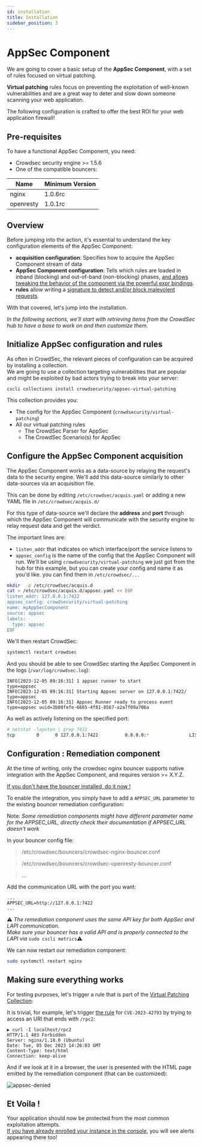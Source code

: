 ```yaml
---
id: installation
title: Installation
sidebar_position: 3
---
```


# AppSec Component

We are going to cover a basic setup of the **AppSec Component**, with a set of rules focused on virtual patching.

**Virtual patching** rules focus on preventing the exploitation of well-known vulnerabilities and are a great way to deter and slow down someone scanning your web application.

The following configuration is crafted to offer the best ROI for your web application firewall!

## Pre-requisites

To have a functional AppSec Component, you need:

- Crowdsec security engine >= 1.5.6
- One of the compatible bouncers:

<!-- @kka min nginx & openresty version-->

| Name      | Minimum Version |
| --------- | --------------- |
| nginx     | 1.0.6rc         |
| openresty | 1.0.1rc         |

## Overview

Before jumping into the action, it's essential to understand the key configuration elements of the AppSec Component:

- **acquisition configuration**: Specifies how to acquire the AppSec Component stream of data
- **AppSec Component configuration**: Tells which rules are loaded in inband (blocking) and out-of-band (non-blocking)
  phases, [and allows tweaking the behavior of the component via the powerful expr bindings](/appsec/hooks.md). <!--@sbl we need anchor for the on_whatever and expr helpers -->
- **rules** allow writing a [signature to detect and/or block malevolent requests](/appsec/rules_syntax.md).

With that covered, let's jump into the installation.

_In the following sections, we'll start with retrieving items from the CrowdSec hub to have a base to work on and then customize them._

## Initialize AppSec configuration and rules

As often in CrowdSec, the relevant pieces of configuration can be acquired by installing a collection.  
We are going to use a collection targeting vulnerabilities that are popular and might be exploited by bad actors trying to break into your server:

<!-- @tko fix collection name -->

```
cscli collections install crowdsecurity/appsec-virtual-patching
```

This collection provides you:

- The config for the AppSec Component (`crowdsecurity/virtual-patching`)
- All our virtual patching rules
  - The CrowdSec Parser for AppSec
  - The CrowdSec Scenario(s) for AppSec

## Configure the AppSec Component acquisition

The AppSec Component works as a data-source by relaying the request's data to the security engine. We'll add this data-source similarly to other data-sources via an acquisition file.

This can be done by editing `/etc/crowdsec/acquis.yaml` or adding a new YAML file in `/etc/crowdsec/acquis.d/`

For this type of data-source we'll declare the **address** and **port** through which the AppSec Component will communicate with the security engine to relay request data and get the verdict.

The important lines are:

- `listen_addr` that indicates on which interface/port the service listens to
- `appsec_config` is the name of the config that the AppSec Component will run. We'll be using `crowdsecurity/virtual-patching` we just got from the hub for this example, but you can create your config and name it as you'd like. you can find them in `/etc/crowdsec/...`

```bash
mkdir  -p /etc/crowdsec/acquis.d
cat > /etc/crowdsec/acquis.d/appsec.yaml << EOF
listen_addr: 127.0.0.1:7422
appsec_config: crowdsecurity/virtual-patching
name: myAppSecComponent
source: appsec
labels:
  type: appsec
EOF
```

We'll then restart CrowdSec:

```bash
systemctl restart crowdsec
```

And you should be able to see CrowdSec starting the AppSec Component in the logs (`/var/log/crowdsec.log`):

```
INFO[2023-12-05 09:16:31] 1 appsec runner to start                      type=appsec
INFO[2023-12-05 09:16:31] Starting Appsec server on 127.0.0.1:7422/     type=appsec
INFO[2023-12-05 09:16:31] Appsec Runner ready to process event          type=appsec uuid=3b80fefe-6665-4f81-8567-a2a7f09a706a
```

As well as actively listening on the specified port:

```bash
# netstat -laputen | grep 7422
tcp        0      0 127.0.0.1:7422          0.0.0.0:*               LISTEN      0          6923691    779516/crowdsec

```

## Configuration : Remediation component

<!-- @kka fix version -->

At the time of writing, only the crowdsec nginx bouncer supports native integration with the AppSec Component, and requires version >= X.Y.Z.

[If you don't have the bouncer installed, do it now !](https://docs.crowdsec.net/u/bouncers/nginx)

To enable the integration, you simply have to add a `APPSEC_URL` parameter to the existing bouncer remediation configuration:

Note: _Some remediation components might have different parameter name for the APPSEC_URL, directly check their documentation if APPSEC_URL doesn't work_

In your bouncer config file:

> /etc/crowdsec/bouncers/crowdsec-nginx-bouncer.conf

> /etc/crowdsec/bouncers/crowdsec-openresty-bouncer.conf

> ...

Add the communication URL with the port you want:

```
...
APPSEC_URL=http://127.0.0.1:7422
...
```

:warning: _The remediation component uses the same API key for both AppSec and LAPI communication._  
_Make sure your bouncer has a valid API and is properly connected to the LAPI via_ `sudo cscli metrics`:warning:

We can now restart our remediation component:

```bash
sudo systemctl restart nginx
```

## Making sure everything works

For testing purposes, let's trigger a rule that is part of the [Virtual Patching Collection](https://app.crowdsec.net/hub/author/crowdsecurity/collections/appsec-virtual-patching):

It is trivial, for example, let's trigger [the rule](https://app.crowdsec.net/hub/author/crowdsecurity/appsec-rules/vpatch-CVE-2023-42793) for `CVE-2023-42793` by trying to access an URI that ends with `/rpc2`:

```
▶ curl -I localhost/rpc2
HTTP/1.1 403 Forbidden
Server: nginx/1.18.0 (Ubuntu)
Date: Tue, 05 Dec 2023 14:26:03 GMT
Content-Type: text/html
Connection: keep-alive
```

And if we look at it in a browser, the user is presented with the HTML page emitted by the remediation component (that can be customized):

![appsec-denied](/img/appsec_denied.png)

## Et Voila !

Your application should now be protected from the most common exploitation attempts.  
[If you have already enrolled your instance in the console](/docs/next/console/enrollment), you will see alerts appearing there too!
